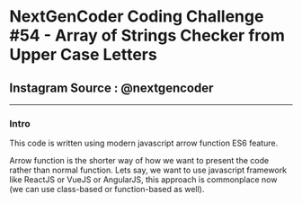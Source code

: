 # NextGenCoder Coding Challenge #54 - Array of Strings Checker from Upper Case Letters
  ## Instagram Source : @nextgencoder

---

### Intro
This code is written using modern javascript arrow function ES6 feature. 
  
Arrow function is the shorter way of how we want to present the code 
rather than normal function. Lets say, we want to use javascript framework like ReactJS
or VueJS or AngularJS, this approach is commonplace now (we can use class-based or function-based as well).
